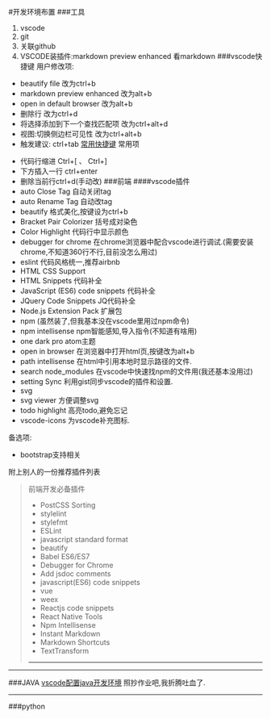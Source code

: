 #开发环境布置
###工具
1. vscode
2. git
3. 关联github
4. VSCODE装插件:markdown preview enhanced 看markdown
###vscode快捷键
用户修改项:
* beautify file 改为ctrl+b
* markdown preview enhanced 改为alt+b
* open in default browser 改为alt+b
* 删除行 改为ctrl+d
* 将选择添加到下一个查找匹配项 改为ctrl+alt+d
* 视图:切换侧边栏可见性 改为ctrl+alt+b
* 触发建议: ctrl+tab
[常用快捷键](https://www.cnblogs.com/bindong/p/6045957.html)
常用项
+ 代码行缩进 Ctrl+[ 、 Ctrl+]
+ 下方插入一行 ctrl+enter
+ 删除当前行ctrl+d(手动改)
###前端
####vscode插件
+ auto Close Tag 自动关闭tag
+ auto Rename Tag 自动改tag
+ beautify 格式美化,按键设为ctrl+b
+ Bracket Pair Colorizer 括号成对染色
+ Color Highlight 代码行中显示颜色
+ debugger for chrome 在chrome浏览器中配合vscode进行调试.(需要安装chrome,不知道360行不行,目前没怎么用过)
+ eslint 代码风格统一,推荐airbnb
+ HTML CSS Support 
+ HTML Snippets 代码补全
+ JavaScript (ES6) code snippets 代码补全
+ JQuery Code Snippets JQ代码补全
+ Node.js Extension Pack 扩展包
+ npm (虽然装了,但我基本没在vscode里用过npm命令)
+ npm intellisense npm智能感知,导入指令(不知道有啥用)
+ one dark pro atom主题
+ open in browser 在浏览器中打开html页,按键改为alt+b
+ path intellisense 在html中引用本地时显示路径的文件.
+ search node_modules 在vscode中快速找npm的文件用(我还基本没用过)
+ setting Sync 利用gist同步vscode的插件和设置.
+ svg 
+ svg viewer 方便调整svg
+ todo highlight  高亮todo,避免忘记
+ vscode-icons 为vscode补充图标.

备选项:
+ bootstrap支持相关

附上别人的一份推荐插件列表
>前端开发必备插件
>+ PostCSS Sorting
>+ stylelint
>+ stylefmt
>+ ESLint
>+ javascript standard format
>+ beautify
>+ Babel ES6/ES7
>+ Debugger for Chrome
>+ Add jsdoc comments
>+ javascript(ES6) code snippets
>+ vue
>+ weex
>+ Reactjs code snippets
>+ React Native Tools
>+ Npm Intellisense
>+ Instant Markdown
>+ Markdown Shortcuts
>+ TextTransform
>*****************
*********
###JAVA
[vscode配置java开发环境](https://www.cnblogs.com/Naylor/p/10202393.html)
照抄作业吧,我折腾吐血了.
***************
###python

